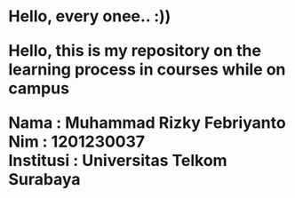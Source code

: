 <H1> Hello, every onee.. :))

Hello, this is my repository on the learning process in courses while on campus

<p>Nama      : Muhammad Rizky Febriyanto<br>
Nim       : 1201230037 <br>
Institusi : Universitas Telkom Surabaya<br></p> 
